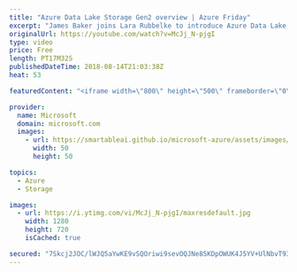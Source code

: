 ```yaml
---
title: "Azure Data Lake Storage Gen2 overview | Azure Friday"
excerpt: "James Baker joins Lara Rubbelke to introduce Azure Data Lake Storage Gen2, which is redefining cloud storage for big data analytics due to multi-modal (object store and file system) access and combining the best qualities of a dedicated analytics file system with those of a cloud-scale object store."
originalUrl: https://youtube.com/watch?v=McJj_N-pjgI
type: video
price: Free
length: PT17M32S
publishedDateTime: 2018-08-14T21:03:38Z
heat: 53

featuredContent: "<iframe width=\"800\" height=\"500\" frameborder=\"0\" src=\"https://www.youtube.com/embed/McJj_N-pjgI\" allow=\"accelerometer; autoplay; encrypted-media; gyroscope; picture-in-picture\" allowfullscreen></iframe>"

provider:
  name: Microsoft
  domain: microsoft.com
  images:
    - url: https://smartableai.github.io/microsoft-azure/assets/images/organizations/microsoft.com-50x50.jpg
      width: 50
      height: 50

topics:
  - Azure
  - Storage

images:
  - url: https://i.ytimg.com/vi/McJj_N-pjgI/maxresdefault.jpg
    width: 1280
    height: 720
    isCached: true

secured: "7Skcj2JOC/lWJQ5aYwKE9vSQOriwi9sevOQJNe85KDpOWUK4J5YV+UlNbvT934BbAPCJ+QKHXPCQssFTwqBrEA0/FU75Eo2dQhnJ14I5SwlEmUBI2AP7r4B2JEfKxWrnIXk9u3HRkg+tP5yuKj0l38dHP68rDLigpEtOUXz6DL+nc9Zz174LF6wD0bBeyvzw0fHvYk4+CHXXPNH8YYHQ935wSqjlVeQ/HlQcCNoJXOyzshhnL6o7VSfut3xt+WnQqLuFZzYWEs/3wrP4I5qv3/Mv5IlKCbx1fzUDFlW71VJE7bKrK/b1AGW5V6uXSrLZcfkUjOZSYdANF8tqN/mifVYJTewbYDkNNPUvKZX/cnMituMKQBiC6pdyCe9zRAcOQPbuavFmqMimUGaOvUpSaonv/6iDfm3uWoQJIOQ4S0I=;qFkAy3Hs/Kar8YYi5NzrOA=="
---
```


